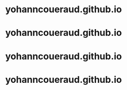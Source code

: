 # yohanncoueraud.github.io
# yohanncoueraud.github.io
# yohanncoueraud.github.io
# yohanncoueraud.github.io
